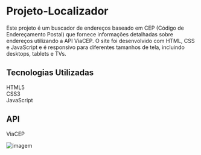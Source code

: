 # Projeto-Localizador

Este projeto é um buscador de endereços baseado em CEP (Código de Endereçamento Postal) que fornece informações detalhadas sobre endereços utilizando a API ViaCEP. O site foi desenvolvido com HTML, CSS e JavaScript e é responsivo para diferentes tamanhos de tela, incluindo desktops, tablets e TVs.

<h2>Tecnologias Utilizadas</h2>
HTML5<br>
CSS3<br>
JavaScript<br>
<h2>API</h2>
<p>ViaCEP</p>






![imagem](https://github.com/GRodrigues10/Projeto-Localizador/assets/167185964/abb5faa0-7af9-4c03-99be-312c07d8720d)
